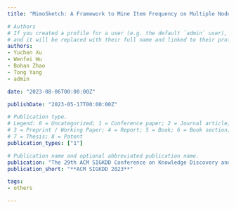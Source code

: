 ```yaml
---
title: "MimoSketch: A Framework to Mine Item Frequency on Multiple Nodes With Sketches"

# Authors
# If you created a profile for a user (e.g. the default `admin` user), write the username (folder name) here 
# and it will be replaced with their full name and linked to their profile.
authors:
- Yuchen Xu
- Wenfei Wu
- Bohan Zhao
- Tong Yang
- admin

date: "2023-08-06T00:00:00Z"

publishDate: "2023-05-17T00:00:00Z"

# Publication type.
# Legend: 0 = Uncategorized; 1 = Conference paper; 2 = Journal article;
# 3 = Preprint / Working Paper; 4 = Report; 5 = Book; 6 = Book section;
# 7 = Thesis; 8 = Patent
publication_types: ["1"]

# Publication name and optional abbreviated publication name.
publication: "The 29th ACM SIGKDD Conference on Knowledge Discovery and Data Mining"
publication_short: "**ACM SIGKDD 2023**"

tags:
- others

---
```

